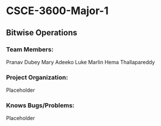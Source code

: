 # CSCE-3600-Major-1
## Bitwise Operations

### Team Members:
Pranav Dubey
Mary Adeeko
Luke Marlin
Hema Thallapareddy


### Project Organization:
Placeholder




### Knows Bugs/Problems:
Placeholder
